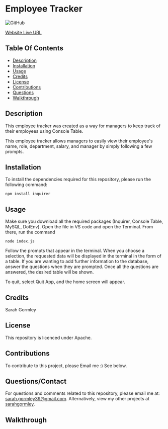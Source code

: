 # Employee Tracker

![GitHub](https://img.shields.io/badge/license-Apache-yellow.svg)

[Website Live URL](https://sarahgormley.github.io/weather-dashboard/)

## Table Of Contents
* [Description](#description)
* [Installation](#installation)
* [Usage](#usage)
* [Credits](#credits)
* [License](#license)
* [Contributions](#contributions)
* [Questions](#questionscontact)
* [Walkthrough](#walkthrough)


## Description
This employee tracker was created as a way for managers to keep track of their employees using Console Table. 

This employee tracker allows managers to easily view their employee's name, role, department, salary, and manager by simply following a few prompts. 


## Installation
To install the dependencies required for this repository, please run the following command:

```
npm install inquirer
```


## Usage
Make sure you download all the required packages (Inquirer, Console Table, MySQL, DotEnv).
Open the file in VS code and open the Terminal. 
From there, run the command 
```
node index.js
```
Follow the prompts that appear in the terminal. When you choose a selection, the requested data will be displayed in the terminal in the form of a table. If you are wanting to add further information to the database, answer the questions when they are prompted. Once all the questions are answered, the desired table will be shown.

To quit, select Quit App, and the home screen will appear. 

## Credits
Sarah Gormley


## License
This repository is licenced under Apache.

## Contributions
To contribute to this project, please Email me :) See below.


## Questions/Contact
For questions and comments related to this repository, please email me at: sarah.gormley39@gmail.com. Alternatively, view my other projects at [sarahgormley](https://github.com/sarahgormley).

## Walkthrough
